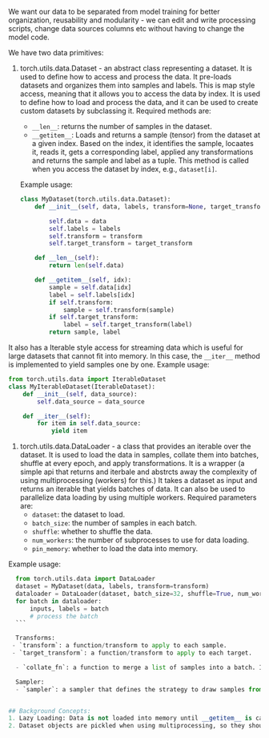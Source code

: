 We want our data to be separated from model training for better organization, reusability and modularity - we can edit and write processing scripts, change data sources columns etc without having to change the model code.

We have two data primitives:
1. torch.utils.data.Dataset - an abstract class representing a dataset. It is used to define how to access and process the data. It pre-loads datasets and organizes them into samples and labels. This is map style access, meaning that it allows you to access the data by index. It is used to define how to load and process the data, and it can be used to create custom datasets by subclassing it. Required methods are:
   - `__len__`: returns the number of samples in the dataset.
   - `__getitem__`: Loads and returns a sample (tensor) from the dataset at a given index. Based on the index, it identifies the sample, locaates it, reads it, gets a corresponding label, applied any transformations and returns the sample and label as a tuple. This method is called when you access the dataset by index, e.g., `dataset[i]`.

   Example usage:
   ```python
   class MyDataset(torch.utils.data.Dataset):
       def __init__(self, data, labels, transform=None, target_transform=None):

           self.data = data
           self.labels = labels
           self.transform = transform
           self.target_transform = target_transform

       def __len__(self):
           return len(self.data)

       def __getitem__(self, idx):
           sample = self.data[idx]
           label = self.labels[idx]
           if self.transform:
               sample = self.transform(sample)
           if self.target_transform:
               label = self.target_transform(label)
           return sample, label
   ```

It also has a Iterable style access for streaming data which is useful for large datasets that cannot fit into memory. In this case, the `__iter__` method is implemented to yield samples one by one.
Example usage:
```python
from torch.utils.data import IterableDataset
class MyIterableDataset(IterableDataset):
    def __init__(self, data_source):
        self.data_source = data_source

    def __iter__(self):
        for item in self.data_source:
            yield item
```
1. torch.utils.data.DataLoader - a class that provides an iterable over the dataset. It is used to load the data in samples, collate them into batches, shuffle at every epoch, and apply transformations. It is a wrapper (a simple api that returns and iterbale and abstrcts away the complexity of using multiprocessing (workers) for this.)  It takes a dataset as input and returns an iterable that yields batches of data. It can also be used to parallelize data loading by using multiple workers. Required parameters are:
   - `dataset`: the dataset to load.
   - `batch_size`: the number of samples in each batch.
   - `shuffle`: whether to shuffle the data.
   - `num_workers`: the number of subprocesses to use for data loading.
   - `pin_memory`: whether to load the data into memory.
  
  Example usage:
  ```python
    from torch.utils.data import DataLoader
    dataset = MyDataset(data, labels, transform=transform)
    dataloader = DataLoader(dataset, batch_size=32, shuffle=True, num_workers=4, pin_memory=True)
    for batch in dataloader:
        inputs, labels = batch
        # process the batch
    ```

    Transforms:
   - `transform`: a function/transform to apply to each sample.
   - `target_transform`: a function/transform to apply to each target.

    - `collate_fn`: a function to merge a list of samples into a batch. It is used to customize how the samples are combined into a batch. By default, it uses the default collate function which stacks the samples into a tensor.

    Sampler:
    - `sampler`: a sampler that defines the strategy to draw samples from the dataset. It is used to customize how the samples are drawn from the dataset. It can be used to implement custom sampling strategies, such as weighted sampling or stratified sampling.


## Background Concepts:
1. Lazy Loading: Data is not loaded into memory until __getitem__ is called.
2. Dataset objects are pickled when using multiprocessing, so they should not contain any non-picklable objects.